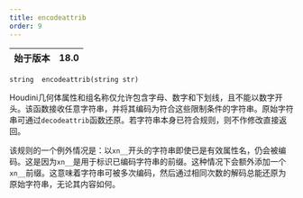```yaml
---
title: encodeattrib
order: 9
---
```

| 始于版本 | 18.0 |
| --- | --- |

`string  encodeattrib(string str)`

Houdini几何体属性和组名称仅允许包含字母、数字和下划线，且不能以数字开头。该函数接收任意字符串，并将其编码为符合这些限制条件的字符串。原始字符串可通过`decodeattrib`函数还原。若字符串本身已符合规则，则不作修改直接返回。

该规则的一个例外情况是：以`xn__`开头的字符串即使已是有效属性名，仍会被编码。这是因为`xn__`是用于标识已编码字符串的前缀。这种情况下会额外添加一个`xn__`前缀。这意味着字符串可被多次编码，然后通过相同次数的解码总能还原为原始字符串，无论其内容如何。